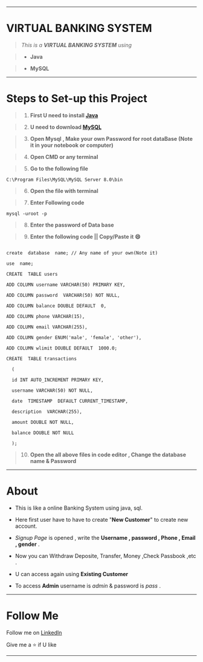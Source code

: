 
***

# VIRTUAL BANKING SYSTEM

  

>  *This is a **VIRTUAL BANKING SYSTEM** using*

>

>+  **Java**

>

>+  **MySQL**

***

# Steps to Set-up this Project

>1.  **First U need to install [Java](https://www.java.com/download/ie_manual.jsp)**

>  2.  **U need to download [MySQL](https://www.mysql.com/downloads/)**

>  3.  **Open Mysql , Make your own Password for root dataBase (Note it in your notebook or computer)**

>  4.  **Open CMD or any terminal**

>  5.  **Go to the following file**

  
>
```
C:\Program Files\MySQL\MySQL Server 8.0\bin
```
>6.  **Open the file with terminal**

>  7.  **Enter Following code**

>
 ```
mysql -uroot -p
```
>

>8.  **Enter the password of Data base**

>9.  **Enter the following code || Copy/Paste it 😄**

>
```

create  database  name; // Any name of your own(Note it)

use  name;

CREATE  TABLE users

ADD COLUMN username VARCHAR(50) PRIMARY KEY,

ADD COLUMN password  VARCHAR(50) NOT NULL,

ADD COLUMN balance DOUBLE DEFAULT  0,

ADD COLUMN phone VARCHAR(15),

ADD COLUMN email VARCHAR(255),

ADD COLUMN gender ENUM('male', 'female', 'other'),

ADD COLUMN wlimit DOUBLE DEFAULT  1000.0;

CREATE  TABLE transactions

  (

  id INT AUTO_INCREMENT PRIMARY KEY,

  username VARCHAR(50) NOT NULL,

  date  TIMESTAMP  DEFAULT CURRENT_TIMESTAMP,

  description  VARCHAR(255),

  amount DOUBLE NOT NULL,

  balance DOUBLE NOT NULL

  );
```


>10.  **Open the all above files in code editor , Change the database name & Password**

  
  

***

  

# About

  

* This is like a online Banking System using java, sql. </br>

* Here first user have to have to create "**New Customer**" to create new account. </br>

*  *Signup Page* is opened , write the **Username , password , Phone , Email , gender** . </br>

* Now you can Withdraw Deposite, Transfer, Money ,Check Passbook ,etc . </br>

* U can access again using **Existing Customer**

* To access **Admin** username is *admin* & password is *pass* .

***
# Follow Me
Follow me on [LinkedIn](https://www.linkedin.com/in/mayur-narkhede-a17a07320/)

Give me a ⭐ if U like
  
***